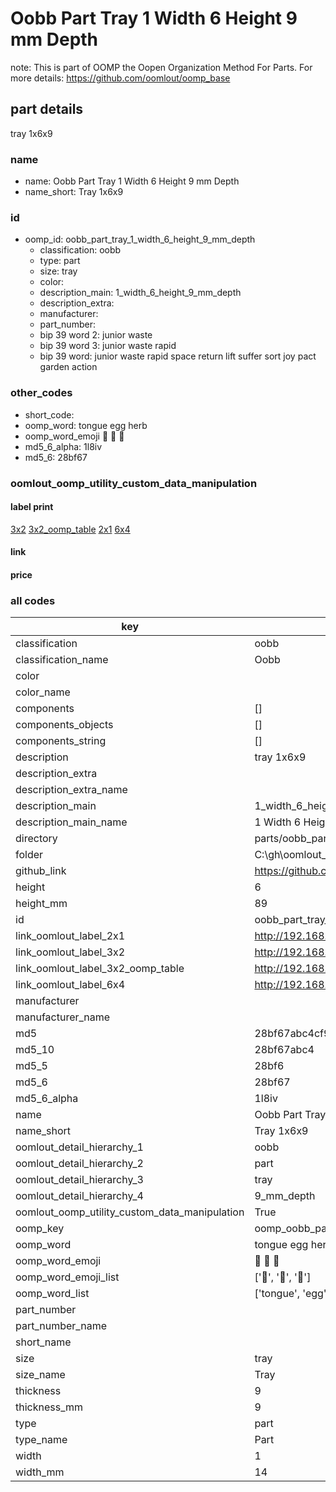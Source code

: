 # Oobb Part Tray 1 Width 6 Height 9 mm Depth  

note: This is part of OOMP the Oopen Organization Method For Parts. For more details: https://github.com/oomlout/oomp_base

##  part details
  



tray 1x6x9



### name
* name: Oobb Part Tray 1 Width 6 Height 9 mm Depth
* name_short: Tray 1x6x9 
### id
* oomp_id: oobb_part_tray_1_width_6_height_9_mm_depth
  * classification: oobb
  * type: part
  * size: tray
  * color: 
  * description_main: 1_width_6_height_9_mm_depth
  * description_extra: 
  * manufacturer: 
  * part_number: 
  * bip 39 word 2: junior waste
  * bip 39 word 3: junior waste rapid
  * bip 39 word: junior waste rapid space return lift suffer sort joy pact garden action

### other_codes
* short_code: 
* oomp_word: tongue egg herb
* oomp_word_emoji :tongue: :egg: :herb:
* md5_6_alpha: 1l8iv
* md5_6: 28bf67






### oomlout_oomp_utility_custom_data_manipulation
#### label print
[3x2](http://192.168.1.245:1112/?label=oomp%201l8iv)
[3x2_oomp_table](http://192.168.1.108:1112/?label=oomp%201l8iv)
[2x1](http://192.168.1.242:1112/?label=oomp%201l8iv)
[6x4](http://192.168.1.55:1112/?label=oomp%201l8iv)    

#### link

                              

#### price







### all codes 
| key | value |  
| --- | --- |  
| classification | oobb |  
| classification_name | Oobb |  
| color |  |  
| color_name |  |  
| components | [] |  
| components_objects | [] |  
| components_string | [] |  
| description | tray 1x6x9 |  
| description_extra |  |  
| description_extra_name |  |  
| description_main | 1_width_6_height_9_mm_depth |  
| description_main_name | 1 Width 6 Height 9 mm Depth |  
| directory | parts/oobb_part_tray_1_width_6_height_9_mm_depth |  
| folder | C:\gh\oomlout_oobb_version_4_generated_parts\things\oobb_part_tray_1_width_6_height_9_mm_depth |  
| github_link | https://github.com/oomlout/oomlout_oomp_part_src/tree/main/parts/oobb_part_tray_1_width_6_height_9_mm_depth |  
| height | 6 |  
| height_mm | 89 |  
| id | oobb_part_tray_1_width_6_height_9_mm_depth |  
| link_oomlout_label_2x1 | http://192.168.1.242:1112/?label=oomp%201l8iv |  
| link_oomlout_label_3x2 | http://192.168.1.245:1112/?label=oomp%201l8iv |  
| link_oomlout_label_3x2_oomp_table | http://192.168.1.108:1112/?label=oomp%201l8iv |  
| link_oomlout_label_6x4 | http://192.168.1.55:1112/?label=oomp%201l8iv |  
| manufacturer |  |  
| manufacturer_name |  |  
| md5 | 28bf67abc4cf9b1605dc1d0563fdebc9 |  
| md5_10 | 28bf67abc4 |  
| md5_5 | 28bf6 |  
| md5_6 | 28bf67 |  
| md5_6_alpha | 1l8iv |  
| name | Oobb Part Tray 1 Width 6 Height 9 mm Depth |  
| name_short | Tray 1x6x9  |  
| oomlout_detail_hierarchy_1 | oobb |  
| oomlout_detail_hierarchy_2 | part |  
| oomlout_detail_hierarchy_3 | tray |  
| oomlout_detail_hierarchy_4 | 9_mm_depth |  
| oomlout_oomp_utility_custom_data_manipulation | True |  
| oomp_key | oomp_oobb_part_tray_1_width_6_height_9_mm_depth |  
| oomp_word | tongue egg herb |  
| oomp_word_emoji | :tongue: :egg: :herb: |  
| oomp_word_emoji_list | [':tongue:', ':egg:', ':herb:'] |  
| oomp_word_list | ['tongue', 'egg', 'herb'] |  
| part_number |  |  
| part_number_name |  |  
| short_name |  |  
| size | tray |  
| size_name | Tray |  
| thickness | 9 |  
| thickness_mm | 9 |  
| type | part |  
| type_name | Part |  
| width | 1 |  
| width_mm | 14 |  
